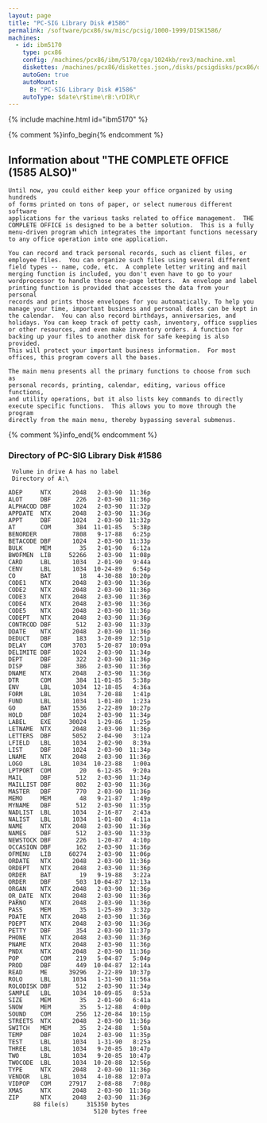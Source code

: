 ```yaml
---
layout: page
title: "PC-SIG Library Disk #1586"
permalink: /software/pcx86/sw/misc/pcsig/1000-1999/DISK1586/
machines:
  - id: ibm5170
    type: pcx86
    config: /machines/pcx86/ibm/5170/cga/1024kb/rev3/machine.xml
    diskettes: /machines/pcx86/diskettes.json,/disks/pcsigdisks/pcx86/diskettes.json
    autoGen: true
    autoMount:
      B: "PC-SIG Library Disk #1586"
    autoType: $date\r$time\rB:\rDIR\r
---
```


{% include machine.html id="ibm5170" %}

{% comment %}info_begin{% endcomment %}

## Information about "THE COMPLETE OFFICE (1585 ALSO)"

    Until now, you could either keep your office organized by using hundreds
    of forms printed on tons of paper, or select numerous different software
    applications for the various tasks related to office management.  THE
    COMPLETE OFFICE is designed to be a better solution.  This is a fully
    menu-driven program which integrates the important functions necessary
    to any office operation into one application.
    
    You can record and track personal records, such as client files, or
    employee files.  You can organize such files using several different
    field types -- name, code, etc.  A complete letter writing and mail
    merging function is included, you don't even have to go to your
    wordprocessor to handle those one-page letters.  An envelope and label
    printing function is provided that accesses the data from your personal
    records and prints those envelopes for you automatically. To help you
    manage your time, important business and personal dates can be kept in
    the calendar.  You can also record birthdays, anniversaries, and
    holidays. You can keep track of petty cash, inventory, office supplies
    or other resources, and even make inventory orders. A function for
    backing up your files to another disk for safe keeping is also provided.
    This will protect your important business information.  For most
    offices, this program covers all the bases.
    
    The main menu presents all the primary functions to choose from such as
    personal records, printing, calendar, editing, various office functions,
    and utility operations, but it also lists key commands to directly
    execute specific functions.  This allows you to move through the program
    directly from the main menu, thereby bypassing several submenus.
{% comment %}info_end{% endcomment %}


### Directory of PC-SIG Library Disk #1586

     Volume in drive A has no label
     Directory of A:\

    ADEP     NTX      2048   2-03-90  11:36p
    ALOT     DBF       226   2-03-90  11:36p
    ALPHACOD DBF      1024   2-03-90  11:32p
    APPDATE  NTX      2048   2-03-90  11:36p
    APPT     DBF      1024   2-03-90  11:32p
    AT       COM       384  11-01-85   5:38p
    BENORDER          7808   9-17-88   6:25p
    BETACODE DBF      1024   2-03-90  11:33p
    BULK     MEM        35   2-01-90   6:12a
    BWOFMEN  LIB     52266   2-03-90  11:08p
    CARD     LBL      1034   2-01-90   9:44a
    CENV     LBL      1034  10-24-89   6:54p
    CO       BAT        18   4-30-88  10:20p
    CODE1    NTX      2048   2-03-90  11:36p
    CODE2    NTX      2048   2-03-90  11:36p
    CODE3    NTX      2048   2-03-90  11:36p
    CODE4    NTX      2048   2-03-90  11:36p
    CODE5    NTX      2048   2-03-90  11:36p
    CODEPT   NTX      2048   2-03-90  11:36p
    CONTRCOD DBF       512   2-03-90  11:33p
    DDATE    NTX      2048   2-03-90  11:36p
    DEDUCT   DBF       183   3-20-89  12:51p
    DELAY    COM      3703   5-20-87  10:09a
    DELIMITE DBF      1024   2-03-90  11:34p
    DEPT     DBF       322   2-03-90  11:36p
    DISP     DBF       386   2-03-90  11:36p
    DNAME    NTX      2048   2-03-90  11:36p
    DTR      COM       384  11-01-85   5:38p
    ENV      LBL      1034  12-18-85   4:36a
    FORM     LBL      1034   7-20-88   1:41p
    FUND     LBL      1034   1-01-80   1:23a
    GO       BAT      1536   2-22-89  10:27p
    HOLD     DBF      1024   2-03-90  11:34p
    LABEL    EXE     30024   1-29-86   1:25p
    LETNAME  NTX      2048   2-03-90  11:36p
    LETTERS  DBF      5052   2-04-90   3:12a
    LFIELD   LBL      1034   2-02-90   8:39a
    LIST     DBF      1024   2-03-90  11:34p
    LNAME    NTX      2048   2-03-90  11:36p
    LOGO     LBL      1034  10-23-88   1:00a
    LPTPORT  COM        20   6-12-85   9:20a
    MAIL     DBF       512   2-03-90  11:34p
    MAILLIST DBF       802   2-03-90  11:36p
    MASTER   DBF       770   2-03-90  11:36p
    MEMO     MEM        48   9-21-87   1:49p
    MYNAME   DBF       512   2-03-90  11:35p
    NADLIST  LBL      1034   2-16-87   2:43a
    NALIST   LBL      1034   1-01-80   4:11a
    NAME     NTX      2048   2-03-90  11:36p
    NAMES    DBF       512   2-03-90  11:33p
    NEWSTOCK DBF       226   1-20-87   4:10p
    OCCASION DBF       162   2-03-90  11:36p
    OFMENU   LIB     60274   2-03-90  11:06p
    ORDATE   NTX      2048   2-03-90  11:36p
    ORDEPT   NTX      2048   2-03-90  11:36p
    ORDER    BAT        19   9-19-88   3:22a
    ORDER    DBF       503  10-04-87  12:13a
    ORGAN    NTX      2048   2-03-90  11:36p
    OR_DATE  NTX      2048   2-03-90  11:36p
    PARNO    NTX      2048   2-03-90  11:36p
    PASS     MEM        35   1-25-89   3:32p
    PDATE    NTX      2048   2-03-90  11:36p
    PDEPT    NTX      2048   2-03-90  11:36p
    PETTY    DBF       354   2-03-90  11:37p
    PHONE    NTX      2048   2-03-90  11:36p
    PNAME    NTX      2048   2-03-90  11:36p
    PNDX     NTX      2048   2-03-90  11:36p
    POP      COM       219   5-04-87   5:04p
    PROD     DBF       449  10-04-87  12:14a
    READ     ME      39296   2-22-89  10:37p
    ROLO     LBL      1034   1-31-90  11:56a
    ROLODISK DBF       512   2-03-90  11:34p
    SAMPLE   LBL      1034  10-09-85   8:53a
    SIZE     MEM        35   2-01-90   6:41a
    SNOW     MEM        35   5-12-88   4:00p
    SOUND    COM       256  12-20-84  10:15p
    STREETS  NTX      2048   2-03-90  11:36p
    SWITCH   MEM        35   2-24-88   1:50a
    TEMP     DBF      1024   2-03-90  11:35p
    TEST     LBL      1034   1-31-90   8:25a
    THREE    LBL      1034   9-20-85  10:47p
    TWO      LBL      1034   9-20-85  10:47p
    TWOCODE  LBL      1034  10-20-88  12:56p
    TYPE     NTX      2048   2-03-90  11:36p
    VENDOR   LBL      1034   4-10-88  12:07a
    VIDPOP   COM     27917   2-08-88   7:08p
    XMAS     NTX      2048   2-03-90  11:36p
    ZIP      NTX      2048   2-03-90  11:36p
           88 file(s)     315350 bytes
                            5120 bytes free
